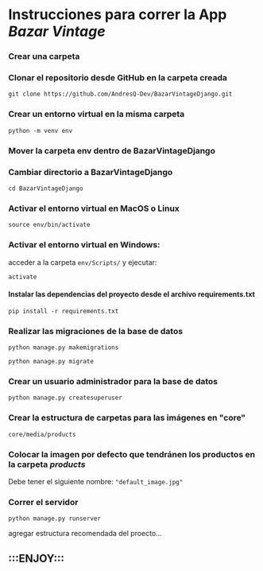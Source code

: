 # Instrucciones para correr la App *Bazar Vintage*

### Crear una carpeta

### Clonar el repositorio desde GitHub en la carpeta creada
```git clone https://github.com/AndresQ-Dev/BazarVintageDjango.git```

### Crear un entorno virtual en la misma carpeta
```python -m venv env```

### Mover la carpeta env dentro de BazarVintageDjango

### Cambiar directorio a BazarVintageDjango
```cd BazarVintageDjango```

### Activar el entorno virtual en MacOS o Linux
```source env/bin/activate```

### Activar el entorno virtual en Windows: 
acceder a la carpeta ```env/Scripts/``` y ejecutar:

```activate```

#### Instalar las dependencias del proyecto desde el archivo requirements.txt
```pip install -r requirements.txt```

### Realizar las migraciones de la base de datos
```python manage.py makemigrations```

```python manage.py migrate```

### Crear un usuario administrador para la base de datos
```python manage.py createsuperuser```

### Crear la estructura de carpetas para las imágenes en "core"
```core/media/products```

### Colocar la imagen por defecto que tendránen los productos en la carpeta _*products*_

Debe tener el siguiente nombre: 
```"default_image.jpg"```

### Correr el servidor
```python manage.py runserver```

agregar estructura recomendada del proecto...

## :::ENJOY:::
